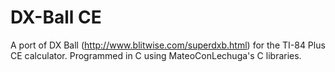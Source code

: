 # DX-Ball CE
A port of DX Ball (http://www.blitwise.com/superdxb.html) for the TI-84 Plus CE calculator. Programmed in C using MateoConLechuga's C libraries.